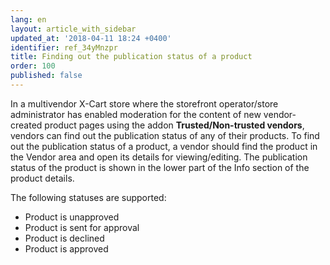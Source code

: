 ```yaml
---
lang: en
layout: article_with_sidebar
updated_at: '2018-04-11 18:24 +0400'
identifier: ref_34yMnzpr
title: Finding out the publication status of a product
order: 100
published: false
---
```

In a multivendor X-Cart store where the storefront operator/store administrator has enabled moderation for the content of new vendor-created product pages using the addon **Trusted/Non-trusted vendors**, vendors can find out the publication status of any of their products. To find out the publication status of a product, a vendor should find the product in the Vendor area and open its details for viewing/editing. The publication status of the product is shown in the lower part of the Info section of the product details.

The following statuses are supported:

   * Product is unapproved
   * Product is sent for approval
   * Product is declined
   * Product is approved
